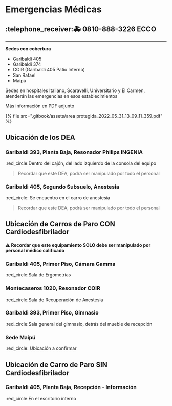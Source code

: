 # Emergencias Médicas

## :telephone\_receiver::ambulance: **0810-888-3226    ECCO**

****

**Sedes con cobertura**

* Garibaldi 405
* Garibaldi 374
* COIR (Garibaldi 405 Patio Interno)
* San Rafael
* Maipú

Sedes en hospitales Italiano, Scaravelli, Universitario y El Carmen, atenderán las emergencias en esos establecimientos

Más información en PDF adjunto

{% file src=".gitbook/assets/area protegida_2022_05_31_13_09_11_359.pdf" %}

## Ubicación de los DEA

### Garibaldi 393, Planta Baja, Resonador Philips INGENIA

:red\_circle:Dentro del cajón, del lado izquierdo de la consola del equipo

> Recordar que este DEA, podrá ser manipulado por todo el personal

### Garibaldi 405, Segundo Subsuelo, Anestesia

:red\_circle: Se encuentro en el carro de anestesia

> Recordar que este DEA, podrá ser manipulado por todo el personal

## Ubicación de Carros de Paro CON Cardiodesfibrilador

#### :warning: Recordar que este equipamiento SOLO debe ser manipulado por personal médico calificado

### Garibaldi 405, Primer Piso, Cámara Gamma

:red\_circle:Sala de Ergometrías

### Montecaseros 1020, Resonador COIR

:red\_circle:Sala de Recuperación de Anestesia

### Garibaldi 393, Primer Piso, Gimnasio

:red\_circle:Sala general del gimnasio, detrás del mueble de recepción

### Sede Maipú

:red\_circle: Ubicación a confirmar

## Ubicación de Carro de Paro SIN Cardiodesfibrilador

### Garibaldi 405, Planta Baja, Recepción - Información

:red\_circle:En el escritorio interno
